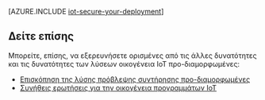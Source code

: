 <properties
 pageTitle="Ασφαλούς την ανάπτυξη Internet του πράγματα | Microsoft Azure"
 description="Αυτό το άρθρο περιγράφει τον τρόπο για την ασφάλιση του ανάπτυξη IoT"
 services=""
 suite="iot-suite"
 documentationCenter=""
 authors="YuriDio"
 manager="timlt"
 editor=""/>

<tags
 ms.service="iot-suite"
 ms.devlang="na"
 ms.topic="article"
 ms.tgt_pltfrm="na"
 ms.workload="na"
 ms.date="10/17/2016"
 ms.author="yurid"/>

[AZURE.INCLUDE [iot-secure-your-deployment](../../includes/iot-secure-your-deployment.md)]

## <a name="see-also"></a>Δείτε επίσης

Μπορείτε, επίσης, να εξερευνήσετε ορισμένες από τις άλλες δυνατότητες και τις δυνατότητες των λύσεων οικογένεια IoT προ-διαμορφωμένες:

- [Επισκόπηση της λύσης πρόβλεψης συντήρησης προ-διαμορφωμένες][lnk-predictive-overview]
- [Συνήθεις ερωτήσεις για την οικογένεια προγραμμάτων IoT][lnk-faq]

[lnk-predictive-overview]: iot-suite-predictive-overview.md
[lnk-faq]: iot-suite-faq.md